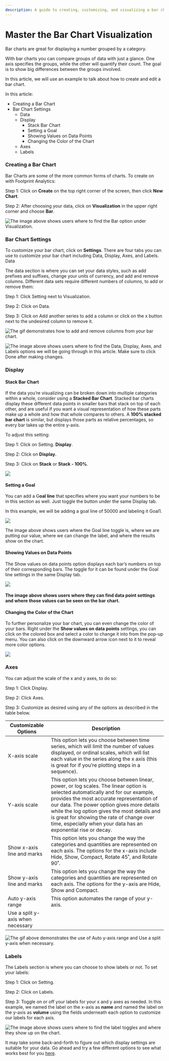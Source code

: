 ```yaml
---
description: A guide to creating, customizing, and visualizing a bar chart.
---
```


# Master the Bar Chart Visualization

Bar charts are great for displaying a number grouped by a category.

With bar charts you can compare groups of data with just a glance. One axis specifies the groups, while the other will quantify their count. The goal is to show big differences between the groups involved.

In this article, we will use an example to talk about how to create and edit a bar chart.

In this article:

* Creating a Bar Chart
* Bar Chart Settings
  * Data
  * Display
    * Stack Bar Chart
    * Setting a Goal
    * Showing Values on Data Points
    * Changing the Color of the Chart
  * Axes
  * Labels

### Creating a Bar Chart <a href="#_7iigjcw5co5f" id="_7iigjcw5co5f"></a>

Bar Charts are some of the more common forms of charts. To create on with Footprint Analytics:

Step 1: Click on **Create** on the top right corner of the screen, then click **New Chart**.

Step 2: After choosing your data, click on **Visualization** in the upper right corner and choose **Bar**.



![The image above shows users where to find the Bar option under Visualization.](<../../.gitbook/assets/0 (7)>)



### Bar Chart Settings <a href="#_tkhyysqivqek" id="_tkhyysqivqek"></a>

To customize your bar chart, click on **Settings**. There are four tabs you can use to customize your bar chart including Data, Display, Axes, and Labels. Data

The data section is where you can set your data styles, such as add prefixes and suffixes, change your units of currency, and add and remove columns. Different data sets require different numbers of columns, to add or remove them:

Step 1: Click Setting next to Visualization.

Step 2: Click on Data.

Step 3: Click on Add another series to add a column or click on the x button next to the undesired column to remove it.

![The gif demonstrates how to add and remove columns from your bar chart.](<../../.gitbook/assets/1 (2) (1)>)



![The image above shows users where to find the Data, Display, Axes, and Labels options we will be going through in this article. Make sure to click Done after making changes.](<../../.gitbook/assets/2 (8) (1)>)



### Display <a href="#_ov717bw2t5g4" id="_ov717bw2t5g4"></a>

#### Stack Bar Chart <a href="#_22xu2q361hgw" id="_22xu2q361hgw"></a>

If the data you’re visualizing can be broken down into multiple categories within a whole, consider using a **Stacked Bar Chart**. Stacked bar charts display these different data points in smaller bars that stack on top of each other, and are useful if you want a visual representation of how these parts make up a whole and how that whole compares to others. A **100% stacked bar chart** is similar, but displays those parts as relative percentages, so every bar takes up the entire y-axis.

To adjust this setting:

Step 1: Click on Setting. **Display**.

Step 2: Click on **Display.**

Step 3: Click on **Stack** or **Stack - 100%**.

![](<../../.gitbook/assets/3 (12)>)

#### Setting a Goal <a href="#_cb9x1evmtu7k" id="_cb9x1evmtu7k"></a>

You can add a G**oal line** that specifies where you want your numbers to be in this section as well. Just toggle the button under the same Display tab.

In this example, we will be adding a goal line of 50000 and labeling it Goal1.

![](<../../.gitbook/assets/4 (2)>)

The image above shows users where the Goal line toggle is, where we are putting our value, where we can change the label, and where the results show on the chart.

#### Showing Values on Data Points <a href="#_ju1evah74u9q" id="_ju1evah74u9q"></a>

The Show values on data points option displays each bar’s numbers on top of their corresponding bars. The toggle for it can be found under the Goal line settings in the same Display tab.

![](<../../.gitbook/assets/5 (3)>)

#### The image above shows users where they can find data point settings and where those values can be seen on the bar chart. <a href="#_ju1evah74u9q" id="_ju1evah74u9q"></a>

#### Changing the Color of the Chart <a href="#_mxmvajt6qi9i" id="_mxmvajt6qi9i"></a>

To further personalize your bar chart, you can even change the color of your bars. Right under the **Show values on data points** settings, you can click on the colored box and select a color to change it into from the pop-up menu. You can also click on the downward arrow icon next to it to reveal more color options.

![](<../../.gitbook/assets/6 (7) (1)>)

### Axes <a href="#_ykoqxvm45xoj" id="_ykoqxvm45xoj"></a>

You can adjust the scale of the x and y axes, to do so:

Step 1: Click Display.

Step 2: Click Axes.

Step 3: Customize as desired using any of the options as described in the table below.

| Customizable Options              | Description                                                                                                                                                                                                                                                                                                                                                                                  |
| --------------------------------- | -------------------------------------------------------------------------------------------------------------------------------------------------------------------------------------------------------------------------------------------------------------------------------------------------------------------------------------------------------------------------------------------- |
| X-axis scale                      | This option lets you choose between time series, which will limit the number of values displayed, or ordinal scales, which will list each value in the series along the x axis (this is great for if you’re plotting steps in a sequence).                                                                                                                                                   |
| Y-axis scale                      | This option lets you choose between linear, power, or log scales. The linear option is selected automatically and for our example, provides the most accurate representation of our data. The power option gives more details while the log option gives the most details and is great for showing the rate of change over time, especially when your data has an exponential rise or decay. |
| Show x-axis line and marks        | This option lets you change the way the categories and quantities are represented on each axis. The options for the x-axis include Hide, Show, Compact, Rotate 45˚, and Rotate 90˚.                                                                                                                                                                                                          |
| Show y-axis line and marks        | This option lets you change the way the categories and quantities are represented on each axis. The options for the y-axis are Hide, Show and Compact.                                                                                                                                                                                                                                       |
| Auto y-axis range                 | This option automates the range of your y-axis.                                                                                                                                                                                                                                                                                                                                              |
| Use a split y-axis when necessary |                                                                                                                                                                                                                                                                                                                                                                                              |

![The gif above demonstrates the use of Auto y-axis range and Use a split y-axis when necessary.](<../../.gitbook/assets/7 (8)>)

### Labels <a href="#_arw3iud903wx" id="_arw3iud903wx"></a>

The Labels section is where you can choose to show labels or not. To set your labels:

Step 1: Click on Setting.

Step 2: Click on Labels.

Step 3: Toggle on or off your labels for your x and y axes as needed. In this example, we named the label on the x-axis as **name** and named the label on the y-axis as **volume** using the fields underneath each option to customize our labels for each axis.

![The image above shows users where to find the label toggles and where they show up on the chart.](../../.gitbook/assets/8)

It may take some back-and-forth to figure out which display settings are suitable for your data. Go ahead and try a few different options to see what works best for you [here](https://www.footprint.network/dashboards).

